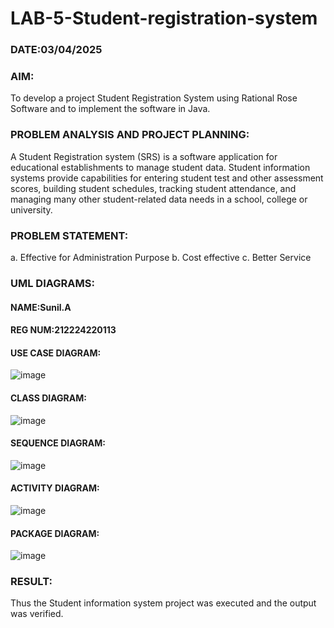 # LAB-5-Student-registration-system
### DATE:03/04/2025
### AIM:
To develop a project Student Registration System using Rational Rose Software and to
implement the software in Java.
### PROBLEM ANALYSIS AND PROJECT PLANNING:
A Student Registration system (SRS) is a software application for educational
establishments to manage student data. Student information systems provide capabilities for
entering student test and other assessment scores, building student schedules, tracking student
attendance, and managing many other student-related data needs in a school, college or
university.
### PROBLEM STATEMENT:
a. Effective for Administration Purpose
b. Cost effective
c. Better Service
### UML DIAGRAMS:

#### NAME:Sunil.A
#### REG NUM:212224220113
#### USE CASE DIAGRAM:
![image](https://github.com/user-attachments/assets/dea6b7a9-8e2d-4854-be59-d6defaa83bda)

#### CLASS DIAGRAM:
![image](https://github.com/user-attachments/assets/8ec0acf2-1cce-4efa-8b02-ba42ff9b35d4)

#### SEQUENCE DIAGRAM:
![image](https://github.com/user-attachments/assets/283911aa-88b7-46d5-a5f3-fb3eec62f172)

#### ACTIVITY DIAGRAM:
![image](https://github.com/user-attachments/assets/f3bf282a-55e1-499d-b93f-de8bdb015e2d)

#### PACKAGE DIAGRAM:
![image](https://github.com/user-attachments/assets/acf0ba4b-0d53-4f8b-b13e-62b6f0917f70)

### RESULT:
Thus the Student information system project was executed and the output was
verified.
